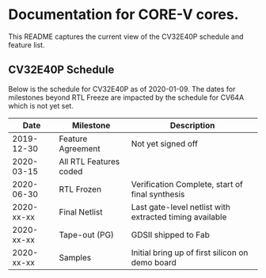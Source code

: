 # Documentation for CORE-V cores.

This README captures the current view of the CV32E40P schedule and feature list.

## CV32E40P Schedule
Below is the schedule for CV32E40P as of 2020-01-09.  The dates for milestones beyond RTL Freeze are impacted by the schedule for CV64A which is not yet set.

| Date | Milestone | Description |
|------|-----------|-------------|
| 2019-12-30 | Feature Agreement | Not yet signed off |
| 2020-03-15 | All RTL Features coded | |
| 2020-06-30 | RTL Frozen | Verification Complete, start of final synthesis |
| 2020-xx-xx | Final Netlist | Last gate-level netlist with extracted timing available |
| 2020-xx-xx | Tape-out (PG) | GDSII shipped to Fab |
| 2020-xx-xx | Samples | Initial bring up of first silicon on demo board |

